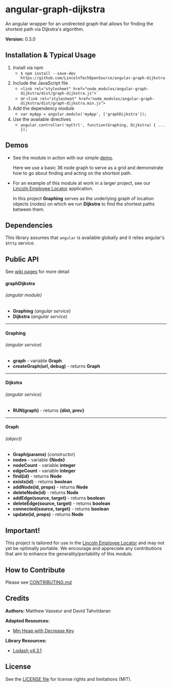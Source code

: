 # angular-graph-dijkstra

An angular wrapper for an undirected graph that allows for finding the shortest
path via Dijkstra's algorithm.

**Version:** 0.3.0

## Installation & Typical Usage

1. Install via npm
   * `$ npm install --save-dev https://github.com/LincolnTechOpenSource/angular-graph-dijkstra`
2. Include the JavaScript file
   * `<link rel="stylesheet" href="node_modules/angular-graph-dijkstra/dist/graph-dijkstra.js">`
   * or `<link rel="stylesheet" href="node_modules/angular-graph-dijkstra/dist/graph-dijkstra.min.js">`
3. Add the dependency module
   * `var myApp = angular.module('myApp', ['graphDijkstra']);`
4. Use the available directives
   * `angular.controller('myCtrl', function(Graphing, Dijkstra) { ... });`

## Demos

* See the module in action with our simple [demo](demo/index.html).

   Here we use a basic 36 node graph to serve as a grid and demonstrate how to go about
finding and acting on the shortest path.

* For an example of this module at work in a larger project, see our
[Lincoln Employee Locator](lincoln-gps) application.

   In this project **Graphing**
serves as the underlying graph of location objects (nodes) on which we run **Dijkstra** to
find the shortest paths between them.

## Dependencies

This library assumes that `angular` is available globally and it relies angular's `$http` service.

## Public API

See [wiki pages]() for more detail

#### graphDijkstra
###### (angular module)
* **Graphing** (*angular service*)
* **Dijkstra** (*angular service*)

---

#### Graphing
###### (angular service)
* **graph** - variable **Graph**
* **createGraph(url, debug)** - returns **Graph**

---

#### Dijkstra
###### (angular service)
* **RUN(graph)** - returns **{dist, prev}**

---

#### Graph
###### (object)
* **Graph(params)** (*constructor*)
* **nodes** - variable **{Node}**
* **nodeCount** - variable **integer**
* **edgeCount** - variable **integer**
* **find(id)**  -  returns **Node**
* **exists(id)**  -  returns **boolean**
* **addNode(id, props)**  -  returns **Node**
* **deleteNode(id)**  -  returns **Node**
* **addEdge(source, target)**  -  returns **boolean**
* **deleteEdge(source, target)**  -  returns **boolean**
* **connected(source, target)**  -  returns **boolean**
* **update(id, props)** -             returns **Node**

## Important!

This project is tailored for use in the [Lincoln Employee Locator](lincoln-gps) and may not yet
be optimally portable. We encourage and appreciate any contributions that aim to
enhance the generality/portability of this module.

[lincoln-gps]: https://github.com/LincolnTechOpenSource/lincoln-gps


## How to Contribute

Please see [CONTRIBUTING.md](CONTRIBUTING.md)


## Credits

**Authors:** Matthew Vasseur and David Tahvildaran

**Adapted Resources:**
   * [Min Heap with Decrease Key](https://github.com/rombdn/js-binaryheap-decreasekey)

**Library Resources:**
   * [Lodash v4.3.1](https://www.npmjs.com/package/lodash)

## License

See the [LICENSE file](LICENSE) for license rights and limitations (MIT).
